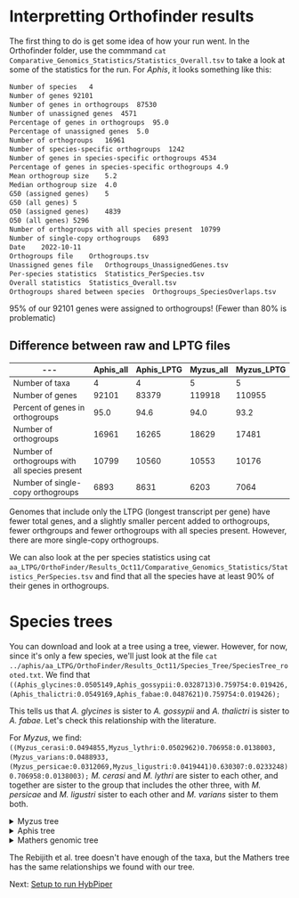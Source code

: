 # Interpretting Orthofinder results

The first thing to do is get some idea of how your run went. In the Orthofinder folder, use the commmand `cat Comparative_Genomics_Statistics/Statistics_Overall.tsv` to take a look at some of the statistics for the run. For *Aphis*, it looks something like this:

```
Number of species	4
Number of genes	92101
Number of genes in orthogroups	87530
Number of unassigned genes	4571
Percentage of genes in orthogroups	95.0
Percentage of unassigned genes	5.0
Number of orthogroups	16961
Number of species-specific orthogroups	1242
Number of genes in species-specific orthogroups	4534
Percentage of genes in species-specific orthogroups	4.9
Mean orthogroup size	5.2
Median orthogroup size	4.0
G50 (assigned genes)	5
G50 (all genes)	5
O50 (assigned genes)	4839
O50 (all genes)	5296
Number of orthogroups with all species present	10799
Number of single-copy orthogroups	6893
Date	2022-10-11
Orthogroups file	Orthogroups.tsv
Unassigned genes file	Orthogroups_UnassignedGenes.tsv
Per-species statistics	Statistics_PerSpecies.tsv
Overall statistics	Statistics_Overall.tsv
Orthogroups shared between species	Orthogroups_SpeciesOverlaps.tsv
```

95% of our 92101 genes were assigned to orthogroups! (Fewer than 80% is problematic)

## Difference between raw and LPTG files

| --- | Aphis_all | Aphis_LPTG | Myzus_all | Myzus_LPTG |
| --- | --- | --- | --- | --- | 
| Number of taxa | 4 | 4 | 5 | 5 |
| Number of genes | 92101 | 83379 | 119918 | 110955 |
| Percent of genes in orthogroups | 95.0 | 94.6 | 94.0 | 93.2 |
| Number of orthogroups | 16961 | 16265 | 18629 | 17481 |
| Number of orthogroups with all species present | 10799 | 10560 | 10553 | 10176 |
| Number of single-copy orthogroups | 6893 | 8631 | 6203 | 7064 |

Genomes that include only the LTPG (longest transcript per gene) have fewer total genes, and a slightly smaller percent added to orthogroups, fewer orthgroups and fewer orthogroups with all species present. However, there are more single-copy orthogroups. 

We can also look at the per species statistics using cat `aa_LTPG/OrthoFinder/Results_Oct11/Comparative_Genomics_Statistics/Statistics_PerSpecies.tsv` and find that all the species have at least 90% of their genes in orthogroups.

# Species trees

You can download and look at a tree using a tree, viewer. However, for now, since it's only a few species, we'll just look at the file `cat ../aphis/aa_LTPG/OrthoFinder/Results_Oct11/Species_Tree/SpeciesTree_rooted.txt`. We find that `((Aphis_glycines:0.0505149,Aphis_gossypii:0.0328713)0.759754:0.019426,(Aphis_thalictri:0.0549169,Aphis_fabae:0.0487621)0.759754:0.019426);`

This tells us that *A. glycines* is sister to *A. gossypii* and *A. thalictri* is sister to *A. fabae*. Let's check this relationship with the literature.

For *Myzus*, we find: `((Myzus_cerasi:0.0494855,Myzus_lythri:0.0502962)0.706958:0.0138003,(Myzus_varians:0.0488933,(Myzus_persicae:0.0312069,Myzus_ligustri:0.0419441)0.630307:0.0233248)0.706958:0.0138003);`
*M. cerasi* and *M. lythri* are sister to each other, and together are sister to the group that includes the other three, with *M. persicae* and *M. ligustri* sister to each other and *M. varians* sister to them both.

<details>
<summary> Myzus tree</summary>
<br>

  ![phylogeny1](figs/myzus_phylogeny_Rebijith2017.png)
  
</details>

<details>
<summary>Aphis tree</summary>
<br>

  ![phylogeny2](figs/aphis_phylogeny_Rebijith2017.png)
  
</details>

<details>
<summary> Mathers genomic tree</summary>
<br>

  ![phylogeny3](figs/phylogeny_mathers_2022.png)
  
</details>

The Rebijith et al. tree doesn't have enough of the taxa, but the Mathers tree has the same relationships we found with our tree.

Next: [Setup to run HybPiper](hybpiper_setup.md)
